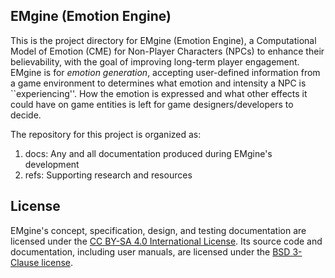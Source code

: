 ## EMgine (Emotion Engine) ##

This is the project directory for EMgine (Emotion Engine), a Computational Model 
of Emotion (CME) for Non-Player Characters (NPCs) to enhance their believability, 
with the goal of improving long-term player engagement. EMgine is for 
*emotion generation*, accepting user-defined information from a game environment 
to determines what emotion and intensity a NPC is ``experiencing''. How the 
emotion is expressed and what other effects it could have on game entities is 
left for game designers/developers to decide.

The repository for this project is organized as:

1. docs: Any and all documentation produced during EMgine's development
2. refs: Supporting research and resources

## License ##
EMgine's concept, specification, design, and testing documentation are licensed 
under the [CC BY-SA 4.0 International License](https://creativecommons.org/licenses/by-sa/4.0/).
Its source code and documentation, including user manuals, are licensed under the 
[BSD 3-Clause license](LICENSE.md).

